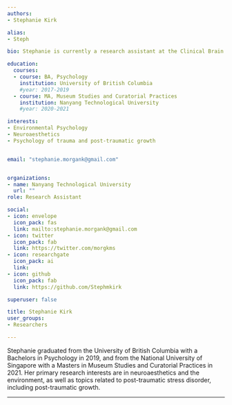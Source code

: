 ```yaml
---
authors:
- Stephanie Kirk

alias:
- Steph

bio: Stephanie is currently a research assistant at the Clinical Brain Lab in NTU.

education:
  courses:
  - course: BA, Psychology
    institution: University of British Columbia
    #year: 2017-2019
  - course: MA, Museum Studies and Curatorial Practices
    institution: Nanyang Technological University
    #year: 2020-2021

interests:
- Environmental Psychology
- Neuroaesthetics
- Psychology of trauma and post-traumatic growth


email: "stephanie.morgank@gmail.com"


organizations:
- name: Nanyang Technological University
  url: ""
role: Research Assistant

social:
- icon: envelope
  icon_pack: fas
  link: mailto:stephanie.morgank@gmail.com
- icon: twitter
  icon_pack: fab
  link: https://twitter.com/morgkms
- icon: researchgate
  icon_pack: ai
  link:
- icon: github
  icon_pack: fab
  link: https://github.com/Stephmkirk

superuser: false

title: Stephanie Kirk
user_groups:
- Researchers

---
```


Stephanie graduated from the University of British Columbia with a Bachelors in Psychology in 2019, and from the National University of Singapore with a Masters in Museum Studies and Curatorial Practices in 2021. Her primary research interests are in neuroaesthetics and the environment, as well as topics related to post-traumatic stress disorder, including post-traumatic growth.

---
